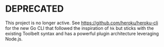 DEPRECATED
==========

This project is no longer active. See https://github.com/heroku/heroku-cli for the new Go CLI that followed the inspiration of `hk` but sticks with the existing Toolbelt syntax and has a powerful plugin architecture leveraging Node.js.
